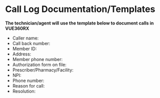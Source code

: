 # Call Log Documentation/Templates

**The technician/agent will use the template below to document calls in VUE360RX** 

- Caller name:  
- Call back number:  
- Member ID:  
- Address:  
- Member phone number:  
- Authorization form on file:  
- Prescriber/Pharmacy/Facility:  
- NPI:  
- Phone number:  
- Reason for call:  
- Resolution:  
